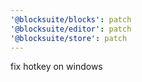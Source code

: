 ```yaml
---
'@blocksuite/blocks': patch
'@blocksuite/editor': patch
'@blocksuite/store': patch
---
```


fix hotkey on windows
